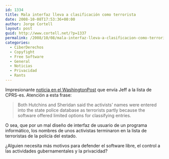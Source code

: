 ```yaml
---
id: 1334
title: Mala interfaz lleva a clasificación como terrorista
date: 2008-10-08T17:53:36+00:00
author: Jorge Cortell
layout: post
guid: http://www.cortell.net/?p=1337
permalink: /2008/10/08/mala-interfaz-lleva-a-clasificacion-como-terrorista/
categories:
  - CiberDerechos
  - Copyfight
  - Free Software
  - General
  - Noticias
  - Privacidad
  - Rants
---
```

Impresionante <a title="http://www.washingtonpost.com/wp-dyn/content/article/2008/10/07/AR2008100703245_pf.html" href="http://www.washingtonpost.com/wp-dyn/content/article/2008/10/07/AR2008100703245_pf.html" target="_blank">noticia en el WashingtonPost</a> que envía Jeff a la lista de CPRS-es. Atención a esta frase:

> Both Hutchins and Sheridan said the activists&#8217; names were entered into the state police database as terrorists partly because the software offered limited options for classifying entries.

O sea, que por un mal diseño de interfaz de usuario de un programa informático, los nombres de unos activistas terminaron en la lista de terroristas de la policía del estado.

¿Alguien necesita más motivos para defender el software libre, el control a las actividades gubernamentales y la privacidad?